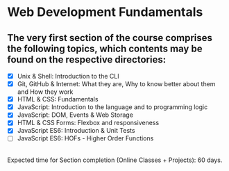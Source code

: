 # Web Development Fundamentals

## The very first section of the course comprises the following topics, which contents may be found on the respective directories:

- [X] Unix & Shell: Introduction to the CLI
- [X] Git, GitHub & Internet: What they are, Why to know better about them and How they work
- [X] HTML & CSS: Fundamentals
- [X] JavaScript: Introduction to the language and to programming logic
- [X] JavaScript: DOM, Events & Web Storage
- [X] HTML & CSS Forms: Flexbox and responsiveness
- [X] JavaScript ES6: Introduction & Unit Tests
- [ ] JavaScript ES6: HOFs - Higher Order Functions
<br>
Expected time for Section completion (Online Classes + Projects): 60 days.
